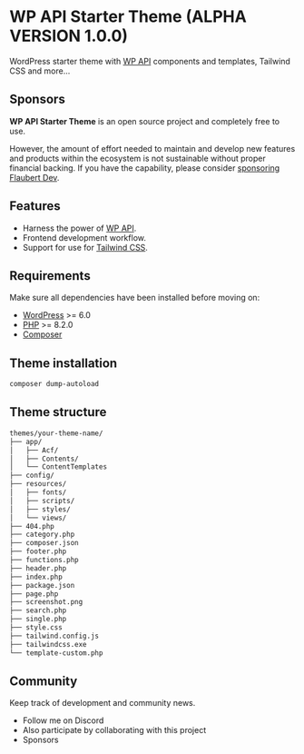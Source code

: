 # WP API Starter Theme (ALPHA VERSION 1.0.0)

WordPress starter theme with [WP API](https://developer.wordpress.org/rest-api/) components and templates, Tailwind CSS and more...
<br/>

## Sponsors

**WP API Starter Theme** is an open source project and completely free to use.

However, the amount of effort needed to maintain and develop new features and products within the ecosystem is not sustainable without proper financial backing. If you have the capability, please consider [sponsoring Flaubert Dev](https://github.com/sponsors/flaubert-dev).

## Features

- Harness the power of [WP API](https://developer.wordpress.org/rest-api/).
- Frontend development workflow.
- Support for use for [Tailwind CSS](https://tailwindcss.com/).

## Requirements

Make sure all dependencies have been installed before moving on:

- [WordPress](https://wordpress.org/) >= 6.0
- [PHP](https://secure.php.net/manual/en/install.php) >= 8.2.0
- [Composer](https://getcomposer.org/download/)

## Theme installation

```sh
composer dump-autoload
```

## Theme structure

```sh
themes/your-theme-name/   
├── app/                  
│   ├── Acf/              
│   ├── Contents/           
│   └── ContentTemplates         
├── config/                
├── resources/         
│   ├── fonts/        
│   ├── scripts/      
│   ├── styles/     
│   └── views/          
├── 404.php      
├── category.php      
├── composer.json      
├── footer.php      
├── functions.php      
├── header.php      
├── index.php          
├── package.json        
├── page.php        
├── screenshot.png       
├── search.php       
├── single.php       
├── style.css                    
├── tailwind.config.js                    
├── tailwindcss.exe                    
└── template-custom.php 
```

## Community

Keep track of development and community news.

- Follow me on Discord []()
- Also participate by collaborating with this project []()
- Sponsors []()
